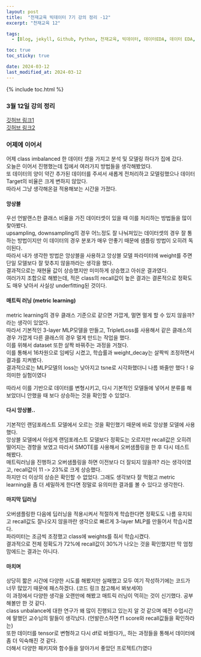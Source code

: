 ```yaml
---
layout: post
title:  "천재교육 빅데이터 7기 강의 정리 -12"
excerpt: "천재교육 12"

tags:
  - [Blog, jekyll, Github, Python, 천재교육, 빅데이터, 데이터EDA, 데이터 EDA, 데이터분석, 데이터 분석, 이상치, 결측치, 모델링]

toc: true
toc_sticky: true

date: 2024-03-12
last_modified_at: 2024-03-12
---
```


{% include toc.html %}

### 3월 12일 강의 정리
[깃허브 링크1](https://github.com/gustjr7879/chunjae/blob/main/jae17.ipynb)      
[깃허브 링크2](https://github.com/gustjr7879/chunjae/blob/main/jae17.html)      

### 어제에 이어서
어제 class imbalanced 한 데이터 셋을 가지고 분석 및 모델링 하다가 집에 갔다.      
오늘은 이어서 진행했는데 집에서 여러가지 방법들을 생각해봤었다.     
또 데이터의 양이 약간 추가된 데이터를 주셔서 새롭게 전처리하고 모델링했으나 데이터 Target의 비율은 크게 변하지 않았다.       
따라서 그냥 생각해온걸 적용해보는 시간을 가졌다.       



#### 앙상블 
우선 언발랜스한 클래스 비율을 가진 데이터셋이 있을 때 이를 처리하는 방법들을 많이 찾아봤다.      
upsampling, downsampling의 경우 어느정도 잘 나눠져있는 데이터셋의 경우 잘 통하는 방법이지만 이 데이터의 경우 분포가 매우 안좋기 때문에 샘플링 방법이 오히려 독이된다.      
따라서 내가 생각한 방법은 앙상블을 사용하고 앙상블 모델 파라미터에 weight를 주면 단일 모델보다 잘 맞추지 않을까라는 생각을 했다.     
결과적으로는 재현율 값이 상승했지만 미미하게 상승했고 아쉬운 결과였다.    
여러가지 조합으로 해봤는데, 적은 class의 recall값이 높은 결과는 결론적으로 정확도도 매우 낮아서 사실상 underfitting된 것이다.       

#### 매트릭 러닝 (metric learning)
metric learning의 경우 클래스 기준으로 같으면 가깝게, 멀면 멀게 할 수 있지 않을까? 라는 생각이 있었다.    
따라서 기본적인 3-layer MLP모델을 만들고, TripletLoss를 사용해서 같은 클래스의 경우 가깝게 다른 클래스의 경우 멀게 만드는 작업을 했다.      
이를 위해서 dataset 또한 살짝 바꿔주는 과정을 거쳤다.      
이를 통해서 16차원으로 임베딩 시켰고, 학습률과 weight_decay는 살짝씩 조정하면서 결과를 지켜봤다.       
결과적으로는 MLP모델의 loss는 낮아지고 tsne로 시각화했더니 나름 봐줄만 했다 ! 유의미한 실험이였다     

따라서 이를 기반으로 데이터를 변형시키고, 다시 기본적인 모델들에 넣어서 분류를 해보았더니 안했을 때 보다 상승하는 것을 확인할 수 있었다.     

#### 다시 앙상블..
기본적인 랜덤포레스트 모델에서 오르는 것을 확인했기 때문에 바로 앙상블 모델에 사용했다.      
앙상블 모델에서 아쉽게 랜덤포레스트 모델보다 정확도는 오르지만 recall값은 오히려 떨어지는 경향을 보였고 따라서 SMOTE를 사용해서 오버샘플링을 한 후 다시 테스트 해봤다.     
매트릭러닝을 진행하고 오버샘플링을 하면 이전보다 더 잘되지 않을까? 라는 생각이였고, recall값이 11 -> 23%로 크게 상승했다.     
하지만 더 이상의 상승은 확인할 수 없었다. 그래도 생각보다 잘 먹혔고 metric learning을 좀 더 세밀하게 한다면 정말로 유의미한 결과를 볼 수 있다고 생각한다.     

#### 마지막 딥러닝
오버샘플링한 다음에 딥러닝을 적용시켜서 적절하게 학습한다면 정확도도 나름 유지되고 recall값도 잘나오지 않을까란 생각으로 빠르게 3-layer MLP를 만들어서 학습시켰다.     
파라미터는 조금씩 조정했고 class에 weights를 줘서 학습시켰다.      
결과적으로 전체 정확도가 72%에 recall값이 30%가 나오는 것을 확인했지만 막 엄청 맘에드는 결과는 아니다.     


#### 마치며
상당히 짧은 시간에 다양한 시도를 해봤지만 실패했고 모두 여기 작성하기에는 코드가 너무 많았기 때문에 패스하겠다. (코드 링크 참고해서 봐보세여)     
이 과정에서 다양한 생각을 오랜만에 해봤고 매트릭 러닝이 먹히는 것이 신기했다. 공부해볼만 한 것 같다.     
class unbalance에 대한 연구가 왜 많이 진행되고 있는지 알 것 같으며 예전 수업시간에 말했던 교수님의 말들이 생각났다. (언발란스하면 f1 score와 recall값들을 확인하라는)    
또한 데이터를 tensor로 변형하고 다시 df로 바꿨다가,, 하는 과정들을 통해서 데이터에 좀 더 익숙해진 것 같다.     
더해서 다양한 패키지와 함수들을 알아가서 좋았던 프로젝트(?)였다
